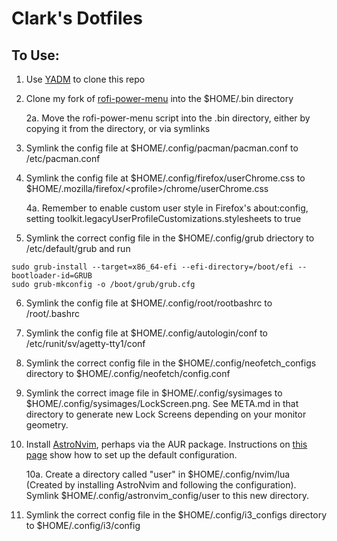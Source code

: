 # Clark's Dotfiles

## To Use:
1. Use [YADM](https://yadm.io) to clone this repo

2. Clone my fork of [rofi-power-menu](https://www.github.com/ClarkHensley/rofi-power-menu) into the $HOME/.bin directory

    2a. Move the rofi-power-menu script into the .bin directory, either by copying it from the directory, or via symlinks

3. Symlink the config file at $HOME/.config/pacman/pacman.conf to /etc/pacman.conf

4. Symlink the config file at $HOME/.config/firefox/userChrome.css to $HOME/.mozilla/firefox/\<profile\>/chrome/userChrome.css

    4a. Remember to enable custom user style in Firefox's about:config, setting toolkit.legacyUserProfileCustomizations.stylesheets to true

5. Symlink the correct config file in the $HOME/.config/grub driectory to /etc/default/grub and run

```shell
sudo grub-install --target=x86_64-efi --efi-directory=/boot/efi --bootloader-id=GRUB
sudo grub-mkconfig -o /boot/grub/grub.cfg
```

6. Symlink the config file at $HOME/.config/root/rootbashrc to /root/.bashrc

7. Symlink the config file at $HOME/.config/autologin/conf to /etc/runit/sv/agetty-tty1/conf

8. Symlink the correct config file in the $HOME/.config/neofetch_configs directory to $HOME/.config/neofetch/config.conf

9. Symlink the correct image file in $HOME/.config/sysimages to $HOME/.config/sysimages/LockScreen.png. See META.md in that directory to generate new Lock Screens depending on your monitor geometry.

10. Install [AstroNvim](https://astronvim.github.io), perhaps via the AUR package. Instructions on [this page](https://astronvim.github.io/Configuration/manage_user_config) show how to set up the default configuration.

    10a. Create a directory called "user" in $HOME/.config/nvim/lua (Created by installing AstroNvim and following the configuration). Symlink $HOME/.config/astronvim_config/user to this new directory.

11. Symlink the correct config file in the $HOME/.config/i3_configs directory to $HOME/.config/i3/config
